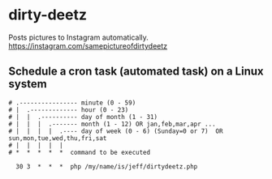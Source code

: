# dirty-deetz
Posts pictures to Instagram automatically. https://instagram.com/samepictureofdirtydeetz

## Schedule a cron task (automated task) on a Linux system

```
# .---------------- minute (0 - 59) 
# |  .------------- hour (0 - 23)
# |  |  .---------- day of month (1 - 31)
# |  |  |  .------- month (1 - 12) OR jan,feb,mar,apr ... 
# |  |  |  |  .---- day of week (0 - 6) (Sunday=0 or 7)  OR sun,mon,tue,wed,thu,fri,sat 
# |  |  |  |  |
# *  *  *  *  *  command to be executed

  30 3  *  *  *  php /my/name/is/jeff/dirtydeetz.php
```
